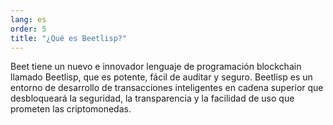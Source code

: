 ```yaml
---
lang: es
order: 5
title: "¿Qué es Beetlisp?"
---
```

Beet tiene un nuevo e innovador lenguaje de programación blockchain llamado Beetlisp, que es potente, fácil de auditar y seguro. Beetlisp es un entorno de desarrollo de transacciones inteligentes en cadena superior que desbloqueará la seguridad, la transparencia y la facilidad de uso que prometen las criptomonedas.
